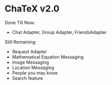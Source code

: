 # ChaTeX v2.0

Done Till Now:
* Chat Adapter, Group Adapter, FriendsAdapter



Still Remaining:
* Request Adapter
* Mathematical Equation Messaging
* Image Messaging
* Location Messaging
* People you may know
* Search feature
